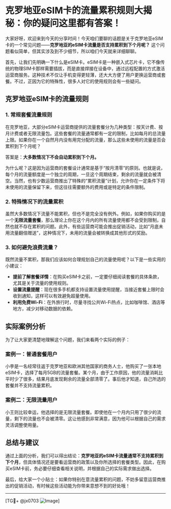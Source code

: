 # 克罗地亚eSIM卡的流量累积规则大揭秘：你的疑问这里都有答案！

大家好呀，欢迎来到今天的分享时间！今天咱们要聊的话题是关于克罗地亚eSIM卡的一个常见问题——**克罗地亚的eSIM卡流量是否支持累积到下个月呢？** 这个问题看似简单，但其实涉及到不少细节，所以咱们今天就来详细聊聊。

首先，让我们先明确一下什么是eSIM卡。eSIM卡是一种嵌入式芯片卡，它不像传统的物理SIM卡那样需要插拔，而是直接焊接在设备中，通过远程配置的方式激活运营商服务。这种技术不仅让手机变得更轻薄，还大大方便了用户更换运营商或套餐。不过，正因为它的特殊性，很多人对它的使用规则会有一些疑问。

## 克罗地亚eSIM卡的流量规则

### 1. 常规套餐流量规则
在克罗地亚，大部分eSIM卡运营商提供的流量套餐分为几种类型：按天计费、按月计费或者无限流量包。这些套餐的流量通常都有一定的限制，比如每月的总流量上限。如果你在一个自然月内没有用完分配的流量，那么这些未使用的流量是否会累积到下个月呢？

答案是：**大多数情况下不会自动累积到下个月。**

为什么呢？这是因为运营商的套餐设计通常是基于“按月清零”的原则。也就是说，每个月的流量额度是一个独立的周期，一旦这个周期结束，剩余的流量就会被清空。当然，也有少数运营商推出了特殊的“累积流量”计划，允许你在一定条件下将未使用的流量保留下来，但这往往需要额外的费用或是特定的条件限制。

### 2. 特殊情况下的流量累积
虽然大多数情况下流量不能累积，但也不是完全没有例外。例如，如果你购买的是一个**无限流量套餐**，那么理论上你在这个月内的所有流量使用都不会受到限制，自然也就不存在累积的问题。此外，有些运营商可能会推出促销活动，比如“月底未用流量翻倍赠送”，这种情况下，未用的流量会被转换成其他形式的奖励。

### 3. 如何避免浪费流量？
既然流量不累积，那我们应该如何合理规划自己的流量使用呢？以下是一些实用的小建议：

- **提前了解套餐详情**：在购买eSIM卡之前，一定要仔细阅读套餐的具体条款，尤其是关于流量的使用规则。
- **设置流量提醒**：现在很多手机都支持设置流量使用提醒，当接近套餐上限时会收到通知，这样可以有效避免超量使用。
- **利用免费Wi-Fi**：在外旅行时，尽量寻找公共Wi-Fi热点，比如咖啡馆、酒店等地方，减少对移动数据的依赖。

## 实际案例分析

为了让大家更清楚地理解这个问题，我们来看两个实际的例子：

### 案例一：普通套餐用户
小李是一名经常往返于克罗地亚和欧洲其他国家的商务人士，他购买了一张本地eSIM卡，选择了每月5GB的流量套餐。某个月，由于工作原因，他的流量消耗比平时少了很多，结果月底发现剩余的流量全部清零了。事后他才知道，自己所选的套餐并不支持流量累积。

### 案例二：无限流量用户
小王则比较幸运，他选择的是无限流量套餐。即使他在一个月内只用了很少的流量，剩下的流量也不会被清零。这让他感到非常满意，因为他可以根据自己的需求灵活调整使用量。

## 总结与建议

通过上面的分析，我们可以得出结论：**克罗地亚的eSIM卡流量通常不支持累积到下个月**，但具体情况还是要看运营商的政策以及你所选择的套餐类型。因此，在购买eSIM卡前，务必要仔细查看相关说明，并根据自己的实际需求做出选择。

最后，给大家一个小贴士：如果你特别在意流量累积的问题，不妨多留意运营商推出的促销活动，有时候这些活动能为你带来意想不到的好处哦！

---

[TG💪+ @jx0703 ![Image](https://github.com/user-attachments/assets/dbca1d08-cadb-493c-b0ec-ad6f7a83f270)]